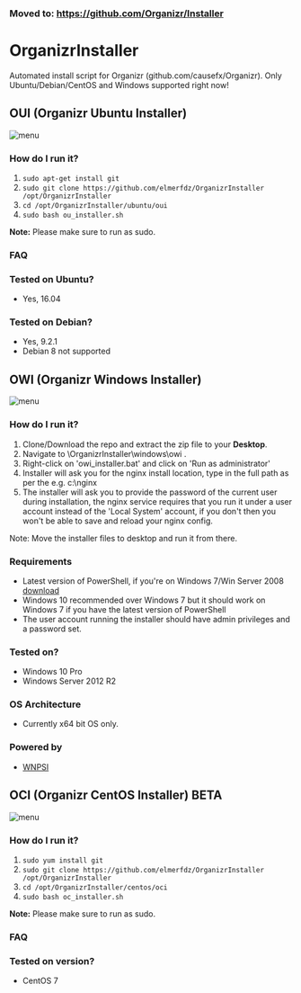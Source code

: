 ### Moved to: https://github.com/Organizr/Installer

# OrganizrInstaller
Automated install script for Organizr (github.com/causefx/Organizr). Only Ubuntu/Debian/CentOS and Windows supported right now! 

## OUI (Organizr Ubuntu Installer)

![menu](https://i.imgur.com/r9lajzW.png)

### How do I run it?
1. `sudo apt-get install git`
2. `sudo git clone https://github.com/elmerfdz/OrganizrInstaller /opt/OrganizrInstaller`
3. `cd /opt/OrganizrInstaller/ubuntu/oui`
4. `sudo bash ou_installer.sh`

**Note:** Please make sure to run as sudo.

### FAQ

### Tested on Ubuntu?
- Yes, 16.04

### Tested on Debian?
- Yes, 9.2.1
- Debian 8 not supported

## OWI (Organizr Windows Installer)


![menu](https://i.imgur.com/N6u9X7d.png)

### How do I run it?

1. Clone/Download the repo and extract the zip file to your **Desktop**.
2. Navigate to \OrganizrInstaller\windows\owi . 
3. Right-click on 'owi_installer.bat' and click on 'Run as administrator'
4. Installer will ask you for the nginx install location, type in the full path as per the e.g. c:\nginx
5. The installer will ask you to provide the password of the current user during installation, the nginx service requires that you run it under a user account instead of the 'Local System' account, if you don't then you won't be able to save and reload your nginx config.

Note: Move the installer files to desktop and run it from there.

### Requirements
- Latest version of PowerShell, if you're on Windows 7/Win Server 2008 [download](https://www.microsoft.com/en-us/download/details.aspx?id=54616)
- Windows 10 recommended over Windows 7 but it should work on Windows 7 if you have the latest version of PowerShell
- The user account running the installer should have admin privileges and a password set.

### Tested on?
- Windows 10 Pro
- Windows Server 2012 R2

### OS Architecture
- Currently x64 bit OS only.

### Powered by
- [WNPSI](https://github.com/elmerfdz/WNPSI)

## OCI (Organizr CentOS Installer) BETA

![menu](https://i.imgur.com/7nSnAXl.png)

### How do I run it?
1. `sudo yum install git`
2. `sudo git clone https://github.com/elmerfdz/OrganizrInstaller /opt/OrganizrInstaller`
3. `cd /opt/OrganizrInstaller/centos/oci`
4. `sudo bash oc_installer.sh`

**Note:** Please make sure to run as sudo.

### FAQ

### Tested on version?
- CentOS 7
